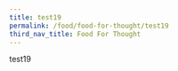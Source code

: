 ```yaml
---
title: test19
permalink: /food/food-for-thought/test19
third_nav_title: Food For Thought
---
```

test19